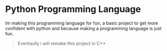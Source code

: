 # Python Programming Language

Im making this programming language for fun, a basic project to get more confident with python and because making a programming language is just fun.

> Eventaully i will remake this project in C++
